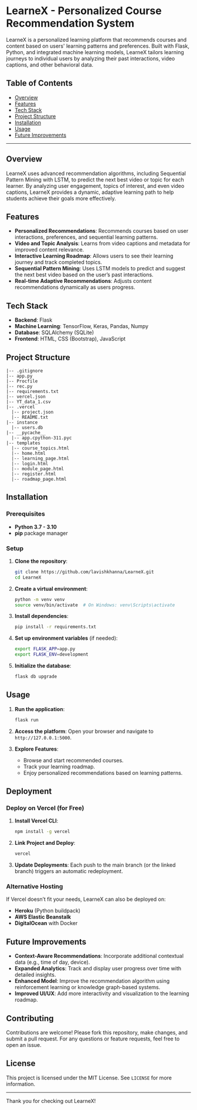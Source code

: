 
# LearneX - Personalized Course Recommendation System

LearneX is a personalized learning platform that recommends courses and content based on users' learning patterns and preferences. Built with Flask, Python, and integrated machine learning models, LearneX tailors learning journeys to individual users by analyzing their past interactions, video captions, and other behavioral data.

## Table of Contents

- [Overview](#overview)
- [Features](#features)
- [Tech Stack](#tech-stack)
- [Project Structure](#project-structure)
- [Installation](#installation)
- [Usage](#usage)
- [Future Improvements](#future-improvements)

---

## Overview

LearneX uses advanced recommendation algorithms, including Sequential Pattern Mining with LSTM, to predict the next best video or topic for each learner. By analyzing user engagement, topics of interest, and even video captions, LearneX provides a dynamic, adaptive learning path to help students achieve their goals more effectively.

## Features

- **Personalized Recommendations**: Recommends courses based on user interactions, preferences, and sequential learning patterns.
- **Video and Topic Analysis**: Learns from video captions and metadata for improved content relevance.
- **Interactive Learning Roadmap**: Allows users to see their learning journey and track completed topics.
- **Sequential Pattern Mining**: Uses LSTM models to predict and suggest the next best video based on the user’s past interactions.
- **Real-time Adaptive Recommendations**: Adjusts content recommendations dynamically as users progress.

## Tech Stack

- **Backend**: Flask
- **Machine Learning**: TensorFlow, Keras, Pandas, Numpy
- **Database**: SQLAlchemy (SQLite)
- **Frontend**: HTML, CSS (Bootstrap), JavaScript

## Project Structure

```
|-- .gitignore
|-- app.py
|-- Procfile
|-- rec.py
|-- requirements.txt
|-- vercel.json
|-- YT_data_1.csv
|-- .vercel
  |-- project.json
  |-- README.txt
|-- instance
  |-- users.db
|-- __pycache__
  |-- app.cpython-311.pyc
|-- templates
  |-- course_topics.html
  |-- home.html
  |-- learning_page.html
  |-- login.html
  |-- module_page.html
  |-- register.html
  |-- roadmap_page.html

```

## Installation

### Prerequisites
- **Python 3.7 - 3.10**
- **pip** package manager

### Setup

1. **Clone the repository**:
   ```bash
   git clone https://github.com/lavishkhanna/LearneX.git
   cd LearneX
   ```

2. **Create a virtual environment**:
   ```bash
   python -m venv venv
   source venv/bin/activate  # On Windows: venv\Scripts\activate
   ```

3. **Install dependencies**:
   ```bash
   pip install -r requirements.txt
   ```

4. **Set up environment variables** (if needed):
   ```bash
   export FLASK_APP=app.py
   export FLASK_ENV=development
   ```

5. **Initialize the database**:
   ```bash
   flask db upgrade
   ```

## Usage

1. **Run the application**:
   ```bash
   flask run
   ```
   
2. **Access the platform**:
   Open your browser and navigate to `http://127.0.0.1:5000`.

3. **Explore Features**:
   - Browse and start recommended courses.
   - Track your learning roadmap.
   - Enjoy personalized recommendations based on learning patterns.

## Deployment

### Deploy on Vercel (for Free)

1. **Install Vercel CLI**:
   ```bash
   npm install -g vercel
   ```

2. **Link Project and Deploy**:
   ```bash
   vercel
   ```

3. **Update Deployments**:
   Each push to the main branch (or the linked branch) triggers an automatic redeployment.

### Alternative Hosting
If Vercel doesn’t fit your needs, LearneX can also be deployed on:
- **Heroku** (Python buildpack)
- **AWS Elastic Beanstalk**
- **DigitalOcean** with Docker

## Future Improvements

- **Context-Aware Recommendations**: Incorporate additional contextual data (e.g., time of day, device).
- **Expanded Analytics**: Track and display user progress over time with detailed insights.
- **Enhanced Model**: Improve the recommendation algorithm using reinforcement learning or knowledge graph-based systems.
- **Improved UI/UX**: Add more interactivity and visualization to the learning roadmap.

## Contributing

Contributions are welcome! Please fork this repository, make changes, and submit a pull request. For any questions or feature requests, feel free to open an issue.

## License

This project is licensed under the MIT License. See `LICENSE` for more information.

---

Thank you for checking out LearneX!
